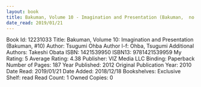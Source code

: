 ```yaml
---
layout: book
title: Bakuman, Volume 10 - Imagination and Presentation (Bakuman,  no. 10)
date_read: 2019/01/21
---
```


Book Id: 12231033
Title: Bakuman, Volume 10: Imagination and Presentation (Bakuman, #10)
Author: Tsugumi Ohba
Author l-f: Ohba, Tsugumi
Additional Authors: Takeshi Obata
ISBN: 1421539950
ISBN13: 9781421539959
My Rating: 5
Average Rating: 4.38
Publisher: VIZ Media LLC
Binding: Paperback
Number of Pages: 187
Year Published: 2012
Original Publication Year: 2010
Date Read: 2019/01/21
Date Added: 2018/12/18
Bookshelves: 
Exclusive Shelf: read
Read Count: 1
Owned Copies: 0


